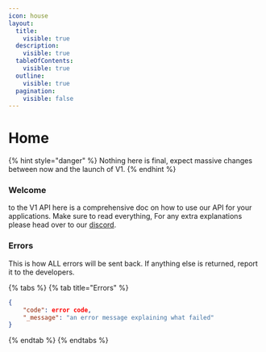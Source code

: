 ```yaml
---
icon: house
layout:
  title:
    visible: true
  description:
    visible: true
  tableOfContents:
    visible: true
  outline:
    visible: true
  pagination:
    visible: false
---
```


# Home

{% hint style="danger" %}
Nothing here is final, expect massive changes between now and the launch of V1.
{% endhint %}

### Welcome

to the V1 API here is a comprehensive doc on how to use our API for your applications. Make sure to read everything, For any extra explanations please head over to our [discord](https://discord.gg/NkUtMFraHg).

### Errors

This is how ALL errors will be sent back. If anything else is returned, report it to the developers.

{% tabs %}
{% tab title="Errors" %}
```json
{
    "code": error code,
    "_message": "an error message explaining what failed"
}
```
{% endtab %}
{% endtabs %}
